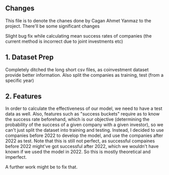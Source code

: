 ## Changes
This file is to denote the chanes done by Cagan Ahmet Yanmaz to the project. There'll be some significant changes

Slight bug fix while calculating mean success rates of companies (the current method is incorrect due to joint investments etc)

## 1. Dataset Prep
Completely ditched the long short csv files, as coinvestment dataset provide better information. Also split the companies as training, test (from a specific year)


## 2. Features

In order to calculate the effectiveness of our model, we need to have a test data as well. Also, features such as "success buckets" require as to know the success rate beforehand, which is our objective (determining the probability of the success of a given company with a given investor), so we can't just split the dataset into training and testing. Instead, I decided to use companies before 2022 to develop the model, and use the companies after 2022 as test. Note that this is still not perfect, as successful compaines before 2022 might've got successful after 2022, which we wouldn't have known if we used the model in 2022. So this is mostly theoretical and imperfect.

A further work might be to fix that.



